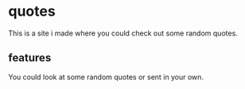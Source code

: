 # quotes
This  is a site i made where you could check out some random quotes.
## features
You could look at some random quotes or sent in your own.
